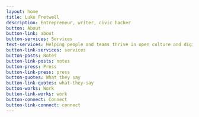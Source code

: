 ```yaml
---
layout: home
title: Luke Fretwell
description: Entrepreneur, writer, civic hacker
button: About
button-link: about
button-services: Services
text-services: Helping people and teams thrive in open culture and digital transformation.
button-link-services: services
button-posts: Notes
button-link-posts: notes
button-press: Press
button-link-press: press
button-quotes: What they say
button-link-quotes: what-they-say
button-works: Work
button-link-works: work
button-connect: Connect
button-link-connect: connect
---
```

